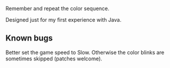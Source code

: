 Remember and repeat the color sequence.

Designed just for my first experience with Java.

Known bugs
----------

Better set the game speed to Slow. Otherwise the color blinks are sometimes
skipped (patches welcome).
